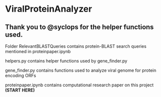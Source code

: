 # ViralProteinAnalyzer

Thank you to @syclops for the helper functions used.
-----------------------------------------------------

Folder RelevantBLASTQueries contains protein-BLAST search queries mentioned in proteinpaper.ipynb

helpers.py contains helper functions used by gene_finder.py

gene_finder.py contains functions used to analyze viral genome for protein encoding ORFs

proteinpaper.ipynb contains computational research paper on this project **(START HERE)**
